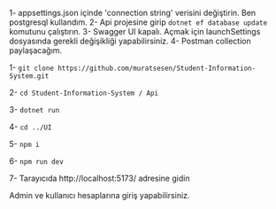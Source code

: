 1- appsettings.json içinde 'connection string' verisini değiştirin.
Ben postgresql kullandım. 
2- Api projesine girip 
    ``dotnet ef database update`` komutunu çalıştırın.
3-  Swagger UI kapalı. Açmak için launchSettings dosyasında gerekli değişikliği yapabilirsiniz.
4- Postman collection paylaşacağım.

1- ``git clone https://github.com/muratsesen/Student-Information-System.git``

2-  ``cd Student-Information-System / Api``

3- ``dotnet run``

4- ``cd ../UI``

5- ``npm i``

6- ``npm run dev``

7- Tarayıcıda http://localhost:5173/ adresine gidin

Admin ve kullanıcı hesaplarına giriş yapabilirsiniz.
